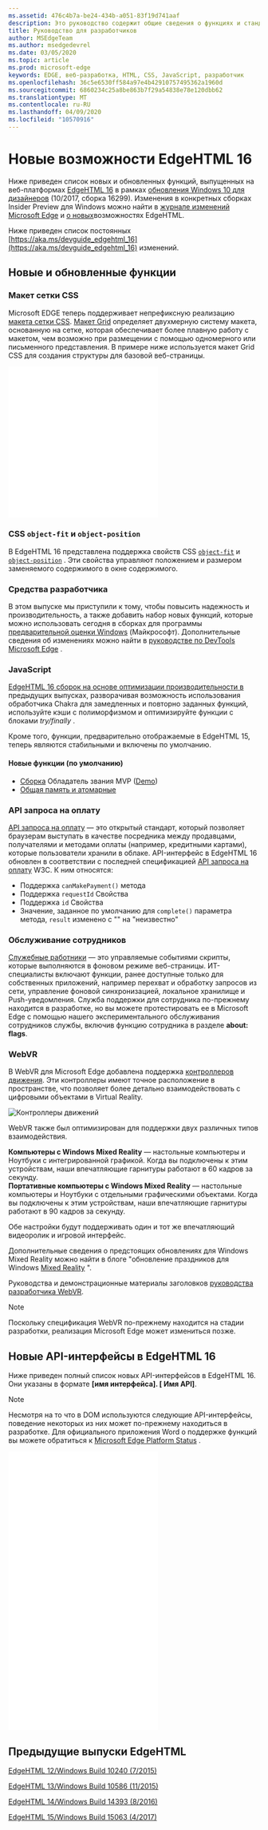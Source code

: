 ```yaml
---
ms.assetid: 476c4b7a-be24-434b-a051-83f19d741aaf
description: Это руководство содержит общие сведения о функциях и стандартах разработчика, включенных в Microsoft Edge.
title: Руководство для разработчиков
author: MSEdgeTeam
ms.author: msedgedevrel
ms.date: 03/05/2020
ms.topic: article
ms.prod: microsoft-edge
keywords: EDGE, веб-разработка, HTML, CSS, JavaScript, разработчик
ms.openlocfilehash: 36c5e6530ff584a97e4b42910757495362a1960d
ms.sourcegitcommit: 6860234c25a8be863b7f29a54838e78e120dbb62
ms.translationtype: MT
ms.contentlocale: ru-RU
ms.lasthandoff: 04/09/2020
ms.locfileid: "10570916"
---
```

# Новые возможности EdgeHTML 16

Ниже приведен список новых и обновленных функций, выпущенных на веб-платформах [EdgeHTML 16](https://blogs.windows.com/msedgedev/2017/10/17/edgehtml-16-fall-creators-update/) в рамках [обновления Windows 10 для дизайнеров](https://blogs.windows.com/windowsexperience/2017/10/17/whats-new-windows-10-fall-creators-update/) (10/2017, сборка 16299). Изменения в конкретных сборках Insider Preview для Windows можно найти в [журнале изменений Microsoft Edge](https://developer.microsoft.com/microsoft-edge/platform/changelog/) и [о новых](../whats-new.md)возможностях EdgeHTML.

Ниже приведен список постоянных [https://aka.ms/devguide_edgehtml_16](https://aka.ms/devguide_edgehtml_16) изменений.

## Новые и обновленные функции

### Макет сетки CSS

Microsoft EDGE теперь поддерживает непрефиксную реализацию [макета сетки CSS](https://www.w3.org/TR/css-grid-1/). [Макет Grid](https://developer.mozilla.org/docs/Web/CSS/CSS_Grid_Layout) определяет двухмерную систему макета, основанную на сетке, которая обеспечивает более плавную работу с макетом, чем возможно при размещении с помощью одномерного или письменного представления. В примере ниже используется макет Grid CSS для создания структуры для базовой веб-страницы.


<iframe height='303' scrolling='no' title='Макет сетки CSS' src='//codepen.io/MSEdgeDev/embed/mMQqZX/?height=303&theme-id=23761&default-tab=css,result&embed-version=2' frameborder='no' allowtransparency='true' allowfullscreen='true'>Посмотрите <a href='https://codepen.io/MSEdgeDev/pen/mMQqZX/'> макет сетки стилей </a> MSEdgeDev ( <a href='https://codepen.io/MSEdgeDev'> @MSEdgeDev </a> ) в <a href='https://codepen.io'> CodePen </a> .
</iframe>


### CSS `object-fit` и `object-position`

В EdgeHTML 16 представлена поддержка свойств CSS [`object-fit`](https://developer.mozilla.org/docs/Web/CSS/object-fit) и [`object-position`](https://developer.mozilla.org/docs/Web/CSS/object-position) .  Эти свойства управляют положением и размером заменяемого содержимого в окне содержимого.  

### Средства разработчика

В этом выпуске мы приступили к тому, чтобы повысить надежность и производительность, а также добавить набор новых функций, которые можно использовать сегодня в сборках для программы [предварительной оценки Windows](https://insider.windows.com/) (Майкрософт).  Дополнительные сведения об изменениях можно найти в [руководстве по DevTools Microsoft Edge](../../devtools-guide/whats-new.md) .

### JavaScript

[EdgeHTML 16 сборок на основе оптимизации производительности в](https://blogs.windows.com/msedgedev/2017/10/31/optimizations-webassembly-sharedarraybuffer-atomics-edgehtml-16/#FodxEPHxR4WkbtyA.97) предыдущих выпусках, разворачивая возможность использования обработчика Chakra для замедленных и повторно заданных функций, используйте кэши с полиморфизмом и оптимизируйте функции с блоками *try/finally* .

Кроме того, функции, предварительно отображаемые в EdgeHTML 15, теперь являются стабильными и включены по умолчанию.

#### Новые функции (по умолчанию)

* [Сборка](https://developer.microsoft.com/microsoft-edge/platform/status/webassemblymvp/?q=WebAssembly) Обладатель звания MVP ([Demo](https://webassembly.org/demo/))
* [Общая память и атомарные](https://developer.microsoft.com/microsoft-edge/platform/status/sharedmemoryandatomics/?q=Atomics)

### API запроса на оплату

[API запроса на оплату](../windows-integration/payment-request-api.md) — это открытый стандарт, который позволяет браузерам выступать в качестве посредника между продавцами, получателями и методами оплаты (например, кредитными картами), которые пользователи хранили в облаке.  API-интерфейс в EdgeHTML 16 обновлен в соответствии с последней спецификацией [API запроса на оплату](https://w3c.github.io/payment-request/) W3C. К ним относятся:
* Поддержка `canMakePayment()` метода
* Поддержка `requestId` Свойства
* Поддержка `id` Свойства
* Значение, заданное по умолчанию для `complete()` параметра метода, `result` изменено с "" на "неизвестно"

### Обслуживание сотрудников

[Служебные работники](https://www.w3.org/TR/service-workers-1/) — это управляемые событиями скрипты, которые выполняются в фоновом режиме веб-страницы. ИТ-специалисты включают функции, ранее доступные только для собственных приложений, например перехват и обработку запросов из сети, управление фоновой синхронизацией, локальное хранилище и Push-уведомления. Служба поддержки для сотрудника по-прежнему находится в разработке, но вы можете протестировать ее в Microsoft Edge с помощью нашего экспериментального обслуживания сотрудников службы, включив функцию сотрудника в разделе **about: flags**.

### WebVR
В WebVR для Microsoft Edge добавлена поддержка [контроллеров движения](https://developer.microsoft.com/windows/mixed-reality/motion_controllers). Эти контроллеры имеют точное расположение в пространстве, что позволяет более детально взаимодействовать с цифровыми объектами в Virtual Reality.

![Контроллеры движений](../media/MotionControllers.jpg)

WebVR также был оптимизирован для поддержки двух различных типов взаимодействия.

**Компьютеры с Windows Mixed Reality** — настольные компьютеры и Ноутбуки с интегрированной графикой.  Когда вы подключены к этим устройствам, наши впечатляющие гарнитуры работают в 60 кадров за секунду.  
**Портативные компьютеры с Windows Mixed Reality** — настольные компьютеры и Ноутбуки с отдельными графическими объектами. Когда вы подключены к этим устройствам, наши впечатляющие гарнитуры работают в 90 кадров за секунду.   

Обе настройки будут поддерживать один и тот же впечатляющий видеоролик и игровой интерфейс. 

Дополнительные сведения о предстоящих обновлениях для Windows Mixed Reality можно найти в блоге "обновление праздников для Windows [Mixed Reality](https://blogs.windows.com/windowsexperience/2017/08/28/windows-mixed-reality-holiday-update/) ". 

Руководства и демонстрационные материалы заголовков [руководства разработчика WebVR](https://docs.microsoft.com/microsoft-edge/webvr/).

 > [!NOTE] 
 > Поскольку спецификация WebVR по-прежнему находится на стадии разработки, реализация Microsoft Edge может измениться позже.

## Новые API-интерфейсы в EdgeHTML 16

Ниже приведен полный список новых API-интерфейсов в EdgeHTML 16. Они указаны в формате **[имя интерфейса]. [ Имя API]**.

> [!NOTE] 
> Несмотря на то что в DOM используются следующие API-интерфейсы, поведение некоторых из них может по-прежнему находиться в разработке. Для официального приложения Word о поддержке функций вы можете обратиться к [Microsoft Edge Platform Status](https://developer.microsoft.com/microsoft-edge/platform/status/) .

<iframe height='559' scrolling='no' title='Новые API-интерфейсы в EdgeHTML 16' src='//codepen.io/MSEdgeDev/embed/jLGZZY/?height=559&theme-id=23761&default-tab=result&embed-version=2' frameborder='no' allowtransparency='true' allowfullscreen='true'>Ознакомьтесь с <a href='https://codepen.io/MSEdgeDev/pen/jLGZZY/'> новыми API-интерфейсами в EdgeHTML 16 на </a> MSEdgeDev ( <a href='https://codepen.io/MSEdgeDev'> @MSEdgeDev </a> ) на <a href='https://codepen.io'> CodePen </a> .</iframe></p>

<h2 id="previous-edgehtml-releases">Предыдущие выпуски EdgeHTML</h2>
<p><a href="https://aka.ms/devguide_edgehtml_12" data-raw-source="[EdgeHTML 12 / Windows build 10240 (7/2015)](https://aka.ms/devguide_edgehtml_12)">EdgeHTML 12/Windows Build 10240 (7/2015)</a>

[EdgeHTML 13/Windows Build 10586 (11/2015)](https://aka.ms/devguide_edgehtml_13)

[EdgeHTML 14/Windows Build 14393 (8/2016)](https://aka.ms/devguide_edgehtml_14)

[EdgeHTML 15/Windows Build 15063 (4/2017)](https://aka.ms/devguide_edgehtml_15)
